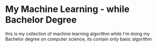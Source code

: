 # My Machine Learning - while Bachelor Degree
this is my collection of machine learning algorithm while I'm doing my Bachelor degree on computer science, its contain only basic algorithm
